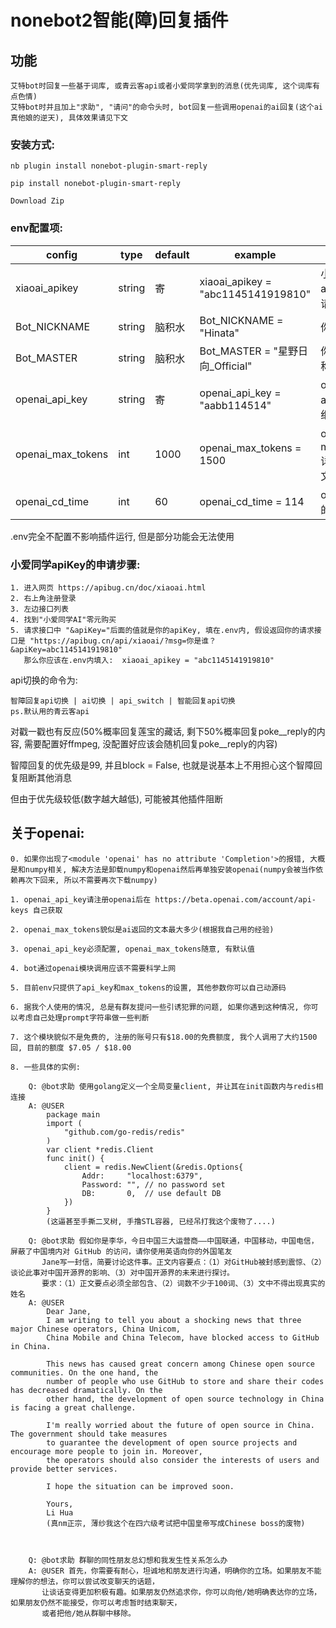 # nonebot2智能(障)回复插件

## 功能

    艾特bot时回复一些基于词库, 或青云客api或者小爱同学拿到的消息(优先词库, 这个词库有点色情)
    艾特bot时并且加上"求助", "请问"的命令头时, bot回复一些调用openai的ai回复(这个ai真他娘的逆天), 具体效果请见下文

### 安装方式:

    nb plugin install nonebot-plugin-smart-reply
    
    pip install nonebot-plugin-smart-reply
    
    Download Zip
 
### env配置项:

|config          |type            |default    |example                                  |usage                                   |
|----------------|----------------|-----------|-----------------------------------------|----------------------------------------|
| xiaoai_apikey  | string         |寄         |xiaoai_apikey = "abc1145141919810"       |    小爱同学的apiKey, 详细请看下文        |
| Bot_NICKNAME   | string         |脑积水     |Bot_NICKNAME = "Hinata"                  |      你Bot的称呼                         |
| Bot_MASTER     | string         |脑积水     |Bot_MASTER = "星野日向_Official"          |      你Bot主人的称呼                     |
| openai_api_key    | string  |寄        |openai_api_key = "aabb114514"    |    openai的api_key, 详细请看下文         |
| openai_max_tokens | int     |1000      |openai_max_tokens = 1500         |    openai的max_tokens, 详细请看下文     |
| openai_cd_time    | int     |60        |openai_cd_time = 114             |    openai调用的cd                       |

.env完全不配置不影响插件运行, 但是部分功能会无法使用


### 小爱同学apiKey的申请步骤:

    1. 进入网页 https://apibug.cn/doc/xiaoai.html
    2. 右上角注册登录
    3. 左边接口列表
    4. 找到"小爱同学AI"零元购买
    5. 请求接口中 "&apiKey="后面的值就是你的apiKey, 填在.env内, 假设返回你的请求接口是 "https://apibug.cn/api/xiaoai/?msg=你是谁？&apiKey=abc1145141919810" 
       那么你应该在.env内填入:  xiaoai_apikey = "abc1145141919810"
       
api切换的命令为:

    智障回复api切换 | ai切换 | api_switch | 智能回复api切换
    ps.默认用的青云客api

对戳一戳也有反应(50%概率回复莲宝的藏话, 剩下50%概率回复poke__reply的内容, 需要配置好ffmpeg, 没配置好应该会随机回复poke__reply的内容)

智障回复的优先级是99, 并且block = False, 也就是说基本上不用担心这个智障回复阻断其他消息

但由于优先级较低(数字越大越低), 可能被其他插件阻断


       
## 关于openai:

    0. 如果你出现了<module 'openai' has no attribute 'Completion'>的报错, 大概是和numpy相关, 解决方法是卸载numpy和openai然后再单独安装openai(numpy会被当作依赖再次下回来, 所以不需要再次下载numpy)

    1. openai_api_key请注册openai后在 https://beta.openai.com/account/api-keys 自己获取

    2. openai_max_tokens貌似是ai返回的文本最大多少(根据我自己用的经验)

    3. openai_api_key必须配置, openai_max_tokens随意, 有默认值

    4. bot通过openai模块调用应该不需要科学上网
    
    5. 目前env只提供了api_key和max_tokens的设置, 其他参数你可以自己动源码

    6. 据我个人使用的情况, 总是有群友提问一些引诱犯罪的问题, 如果你遇到这种情况, 你可以考虑自己处理prompt字符串做一些判断

    7. 这个模块貌似不是免费的, 注册的账号只有$18.00的免费额度, 我个人调用了大约1500回, 目前的额度 $7.05 / $18.00

    8. 一些具体的实例:

        Q: @bot求助 使用golang定义一个全局变量client, 并让其在init函数内与redis相连接
        A: @USER  
            package main
            import (
                "github.com/go-redis/redis"
            )
            var client *redis.Client
            func init() {
                client = redis.NewClient(&redis.Options{
                    Addr:     "localhost:6379",
                    Password: "", // no password set
                    DB:       0,  // use default DB
                })
            }
            (这逼甚至手撕二叉树, 手撸STL容器, 已经吊打我这个废物了....)

        Q: @bot求助 假如你是李华，今日中国三大运营商——中国联通，中国移动，中国电信，屏蔽了中国境内对 GitHub 的访问，请你使用英语向你的外国笔友
           Jane写一封信，简要讨论这件事。正文内容要点：（1）对GitHub被封感到震惊、（2）谈论此事对中国开源界的影响、（3）对中国开源界的未来进行探讨。
           要求：（1）正文要点必须全部包含、（2）词数不少于100词、（3）文中不得出现真实的姓名
        A: @USER 
            Dear Jane,
            I am writing to tell you about a shocking news that three major Chinese operators, China Unicom, 
            China Mobile and China Telecom, have blocked access to GitHub in China.

            This news has caused great concern among Chinese open source communities. On the one hand, the 
            number of people who use GitHub to store and share their codes has decreased dramatically. On the
            other hand, the development of open source technology in China is facing a great challenge.

            I'm really worried about the future of open source in China. The government should take measures
            to guarantee the development of open source projects and encourage more people to join in. Moreover,
            the operators should also consider the interests of users and provide better services.

            I hope the situation can be improved soon.

            Yours,
            Li Hua
            (真nm正宗, 薄纱我这个在四六级考试把中国皇帝写成Chinese boss的废物)
            
            
            
        Q: @bot求助 群聊的同性朋友总幻想和我发生性关系怎么办
        A: @USER 首先，你需要有耐心，坦诚地和朋友进行沟通，明确你的立场。如果朋友不能理解你的想法，你可以尝试改变聊天的话题，
           让谈话变得更加积极有趣。如果朋友仍然追求你，你可以向他/她明确表达你的立场，如果朋友仍然不能接受，你可以考虑暂时结束聊天，
           或者把他/她从群聊中移除。
